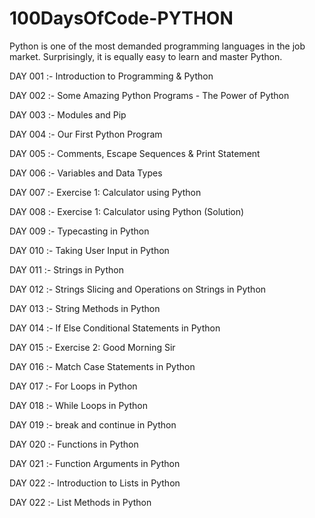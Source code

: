 # 100DaysOfCode-PYTHON
Python is one of the most demanded programming languages in the job market. Surprisingly, it is equally easy to learn and master  Python.

DAY 001 :- Introduction to Programming & Python

DAY 002 :- Some Amazing Python Programs - The Power of Python

DAY 003 :- Modules and Pip

DAY 004 :- Our First Python Program

DAY 005 :- Comments, Escape Sequences & Print Statement

DAY 006 :- Variables and Data Types

DAY 007 :- Exercise 1: Calculator using Python

DAY 008 :- Exercise 1: Calculator using Python (Solution)

DAY 009 :- Typecasting in Python

DAY 010 :- Taking User Input in Python

DAY 011 :- Strings in Python

DAY 012 :- Strings Slicing and Operations on Strings in Python

DAY 013 :- String Methods in Python

DAY 014 :- If Else Conditional Statements in Python 

DAY 015 :- Exercise 2: Good Morning Sir

DAY 016 :- Match Case Statements in Python

DAY 017 :- For Loops in Python

DAY 018 :- While Loops in Python

DAY 019 :- break and continue in Python

DAY 020 :- Functions in Python

DAY 021 :- Function Arguments in Python

DAY 022 :- Introduction to Lists in Python

DAY 022 :- List Methods in Python